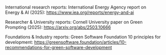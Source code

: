 International research reports:
International Energy Agency report on Energy & AI (2025): https://www.iea.org/reports/energy-and-ai

Researcher & University reports: 
Cornell University paper on Green Prompting (2025): https://arxiv.org/abs/2503.10666 

Foundations & Industry reports:
Green Software Foundation 10 principles for development: https://greensoftware.foundation/articles/10-recommendations-for-green-software-development 
